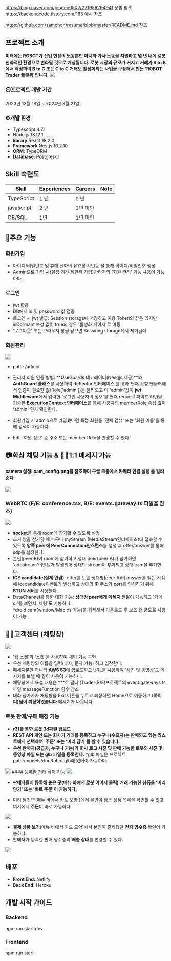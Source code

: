 
https://blog.naver.com/jooeun0502/221956294941 문법 참조
https://backendcode.tistory.com/165 예시 참조 

https://github.com/samchon/resume/blob/master/README.md 참조

## 프로젝트 소개 
 **미래에는 ROBOT가 산업 현장의 노동뿐만 아니라 가사 노동을 지원하고 몇 년 내에 로봇 친화적인 환경으로 변화될 것으로 예상됩니다. 로봇 시장의 규모가 커지고 거래가 B to B에서 확장하여 B to C 또는 C to C 거래도 활성화되는 사업을 구상해서 만든 'ROBOT Trader 플랫폼'입니다.**
 <img src="https://github.com/ohsoomansour/Trader/assets/98678172/d4ad738d-3674-48fd-96f6-df99aad75ebe">

### ⏲️프로젝트 개발 기간
 2023년 12월 18일 ~ 2024년 3월 21일

### ⚙️개발 환경
 + Typescript 4.7.1
 + Node.js 18.12.1
 + **library**:React 18.2.0
 + **Framework**:Nestjs 10.2.10
 + **ORM**: TypeORM 
 + **Database**: Postgresql

## Skill 숙련도 
Skill        | Experiences | Careers  | Note
-------------|-------------|--------- |-------
TypeScript   | 1 년        | 0 년      | 
javascript   | 2 년        | 1년 미만  | 
DB/SQL       | 1년         | 1년 미만  | 

## 📌주요 기능 

### 회원가입

 - 아이디/비밀번호 및 휴대 전화의 유효성 확인등 을 통해 아이디/비밀번호 생성  
 - Admin으로 가입 시(일정 기간 제한적 가입)관리자의 '회원 관리' 기능 사용이 가능하다.   
### 로그인 

 - jwt 활용 
 - DB에서 id 및 password 값 검증
 - 로그인 시 jwt 발급: Session storage에 저장하고 이용
   Token의 값은 있지만 isDormant 속성 값이 true의 경우 '활성화 페이지'로 이동 
 - '로그아웃' 또는 브라우저 창을 닫으면 Sessiong storage에서 제거된다. 

### 회원관리
  <img src="https://github.com/ohsoomansour/Trader/assets/98678172/bdaa72f1-d7c7-4c06-b746-0b1dc2bf1cfe">
 
 - path: /admin
 - 관리자 회원 인증 방법: **UseGuards 데코레이터(Nesgjs 제공)**와 **AuthGuard 클래스**를 사용하여 Reflector 인터페이스 를 통해 현재 요청 핸들러에서 인증이 필요한 값(Role['admin'])을 불러오고 이 'admin'값이 **jwt Middleware**에서 입력한 '로그인 사용자의 정보'를 현재 request 파이프 라인을 기술한 **ExecutionContext 인터페이스**를 통해 사용자의 memberRole 속성 값이 'admin' 인지 확인한다.  

 - 회원가입 시 admin으로 가입했다면 특정 회원을 '전체 검색' 또는 '회원 이름'을 통해 검색이 가능하다. 
 - Edit '회원 정보' 중 주소 또는 member Role을 변경할 수 있다.   

## 📷화상 채팅 기능 & 🙇‍♀️1:1 메세지 가능  
  #### **camera 설정**: cam_config.png를 참조하여 **구글 크롬에서 카메라 연결 설정** 을 알려준다. 
  <img src="https://github.com/ohsoomansour/Trader/assets/98678172/40c2a096-9775-4099-88f2-c33b4c124ac9"> 

 ### WebRTC (F/E: conference.tsx, B/E: events.gateway.ts 파일을 참조)
 <img src="https://github.com/ohsoomansour/Trader/assets/98678172/0df07dcf-9f38-4e71-8991-caec61728a36 ">

 - **socket**을 통해 room에 참가할 수 있도록 설정 
 - 초기 방을 참가할 때 누구나 myStream (MediaStream인터페이스)에 접촉할 수 있도록 **양쪽 peer에 PeerConnection인스턴스**를 생성 후 offer/answer를 통해 sdp를 설정한다.    
 - 본인(peer B)이 room에 참가하고 상대 peer(peer A)가 참가하면 'addstream'이벤트가 발생되어 상대의 stream이 추가되고 상대 cam을 추가한다.
 - **ICE candidate(실제 연결)**: offer를 보낸 상대방(peer A)이 answer를 받는 시점에 icecandidate이벤트가 발생하고 상대의 IP 주소와 port를 인식하기 위해 **STUN 서버**를 사용한다.  
 - DataChannel를 통한 대화 기능: **상대방 peer에게 메세지 전달**이 가능하고 '카메라'를 보면서 '채팅'도 가능하다.   
   *droid cam(window/Mac os 가능)을 검색해서 다운로드 후 보조 캠 용도로 사용이 가능   
 

## 👩‍💼고객센터 (채팅창) 
   <img src="https://github.com/ohsoomansour/Trader/assets/98678172/6a6dcbd5-34d4-4a6a-bff5-b085c7afc644"> 
 
 - '웹 소켓'과 '소켓'을 사용하여 채팅 기능 구현 
 - 우선 채팅방의 이름을 입력(숫자, 문자 가능) 하고 입장한다. 
 - 메세지뿐만 아니라 **AWS S3**에 업로드하고 URL을 사용하여 '사진 및 동영상'도 메시지를 보낼 때 같이 사용이 가능하다.
 - 채팅창에서 욕설 내용은 ***로 필터 (Trader(B/E)프로젝트의 event.gateways.ts파일 messageFunction 함수 참조
 - 대화 참가자가 채팅방을 Exit 버튼을 누르고 퇴장하면 Home으로 이동하고 **(아이디)님이 퇴장하였습니다** 메세지가 나옵니다.
 

### 로봇 판매/구매 매칭 기능 
  


 - **r3f를 통한 로봇 3d파일 업로드** 
 - **REST API 개인 또는 회사가 거래를 등록하고 누구나(수요자)는 판매되고 있는 리스트에서 선택하여 '주문' 또는 '미리 담기'를 할 수 있습니다.** 
 - **우선 판매자(공급자, 누구나 가능)가 회사 로고 사진 및 판매 가능한 로봇의 사진 및 동영상 파일 또는 glb 파일을 등록한다.**
   *glb 파일은 프로젝트 path:/models/dogRobot.glb에 있어야 가능하다. 
    
  <img src="https://github.com/ohsoomansour/Trader/assets/98678172/b582ee5b-2069-47db-87f0-13e9f3ff1a6c">
  #### 등록한 거래 삭제 기능
  <img src="https://github.com/ohsoomansour/Trader/assets/98678172/9d40f822-b80e-4049-ae26-7892684530e2">

 - **판매자들이 등록해 놓은 곳(메뉴 바에서 로봇 이미지 클릭) 거래 가능한 상품을 '미리 담기' 또는 '바로 주문'이 가능하다.**
 
 - 미리 담기**(메뉴 바에서 카트 모양 )에서 본인이 담은 상품 목록을 확인할 수 있고 여기에서 **주문**이 바로 가능하다.
  <img src="https://github.com/ohsoomansour/Trader/assets/98678172/2e961608-17e8-4156-8797-f1a8dd082b12">
  
 - **결제 상품 보기**(메뉴 바에서 카드 모양)에서 본인이 결제했던 **전자 영수증** 확인이 가능하다.  
 - 판매자가 등록한 판매 영수증과 **배송 상태**를 변경할 수 있다. 
  <img src=" 배송 설명 URL ">

## 배포
 - **Front End:** Netlify 
 - **Back End:** Heroku 

## 개발 시작 가이드
### Backend 
npm run start:dev 
### Frontend
npm run start